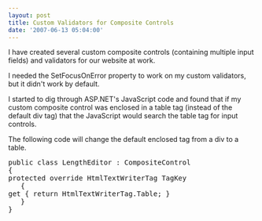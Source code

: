 ```yaml
---
layout: post
title: Custom Validators for Composite Controls
date: '2007-06-13 05:04:00'
---
```


<p>I have created several custom composite controls (containing multiple input fields) and validators for our website at work.  </p><p>I needed the SetFocusOnError property to work on my custom validators, but it didn't work by default.  </p><p>I started to dig through ASP.NET's JavaScript code and found that if my custom composite control was enclosed in a table tag (instead of the default div tag) that the JavaScript would search the table tag for input controls.  </p><p>The following code will change the default enclosed tag from a div to a table. </p><pre><span>public</span> <span>class</span> <span>LengthEditor</span> : <span>CompositeControl<br></span>{<br><span>protected</span> <span>override</span> <span>HtmlTextWriterTag</span> TagKey<br>   {<br><span>get</span> { <span>return</span> <span>HtmlTextWriterTag</span>.Table; }<br>   }<br>}</pre><a href="http://11011.net/software/vspaste"></a>